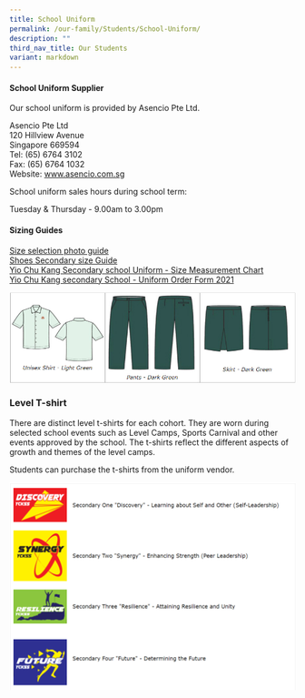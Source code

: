 ```yaml
---
title: School Uniform
permalink: /our-family/Students/School-Uniform/
description: ""
third_nav_title: Our Students
variant: markdown
---
```

#### **School Uniform Supplier**


Our school uniform is provided by Asencio Pte Ltd.

  

Asencio Pte Ltd  
120 Hillview Avenue  
Singapore 669594  
Tel: (65) 6764 3102  
Fax: (65) 6764 1032  
Website: www.asencio.com.sg  

  

School uniform sales hours during school term:

Tuesday &amp; Thursday - 9.00am to 3.00pm

  
<h4 id="sizing-guides">Sizing Guides</h4>

[Size selection photo guide](/files/Students/School%20Uniform/Size%20selection%20photo%20guide.pdf)  
[Shoes Secondary size Guide](/files/Students/School%20Uniform/Shoes%20secondary%20size%20guide.pdf)  
[Yio Chu Kang Secondary school Uniform - Size Measurement Chart](/files/Students/School%20Uniform/Yio%20Chu%20Kang%20Sec%20size%20measurements.pdf)  
[Yio Chu Kang secondary School - Uniform Order Form 2021](/files/Students/School%20Uniform/Yio%20Chu%20Kang%20Sec%20Uniform%20Order%20Form%202021.pdf)

![](/images/Our%20Family/Students/School%20Uniform/S1.jpg)

### **Level T-shirt**


<div id="levelt">
	<p>There are distinct level t-shirts for each cohort. They are worn during selected school events such as Level Camps, Sports Carnival and other events approved by the school. The t-shirts reflect the different aspects of growth and themes of the level camps.</p>
	</div>

  

Students can purchase the t-shirts from the uniform vendor.

![](/images/Our%20Family/Students/School%20Uniform/S2.png)